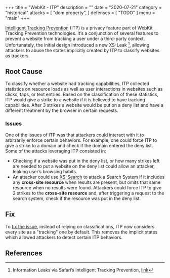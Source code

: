 +++
title = "WebKit - ITP"
description = ""
date = "2020-07-21"
category = "historical"
attacks = [
    "dom property",
]
defenses = [
    "TODO"
]
menu = "main"
+++


[Intelligent Tracking Prevention](https://webkit.org/tracking-prevention/) (ITP) is a privacy feature part of WebKit Tracking Prevention technologies. It’s a conjunction of several features to prevent a website from tracking a user under a third-party context. Unfortunately, the initial design introduced a new XS-Leak [^1], allowing attackers to abuse the states implicitly created by ITP to classify websites as trackers.

## Root Cause

To classify whether a website had tracking capabilities, ITP collected statistics on resource loads as well as user interactions in websites such as clicks, taps, or text entries.  Based on the classification of these statistics, ITP would give a strike to a website if it is believed to have tracking capabilities. After 3 strikes a website would be put on a deny list and have a different treatment by the browser in certain requests.

### Issues

One of the issues of ITP was that attackers could interact with it to arbitrarily enforce certain behaviors. For example, one could force ITP to give a strike to a domain and check if the domain entered the deny list. Some of the attacks leveraging ITP consisted in:

- Checking if a website was put in the deny list, or how many strikes left are needed to put a website on the deny list could allow an attacker, leaking user’s browsing habits.
- An attacker could use [XS-Search](https://TODO) to attack a Search System if it includes any **cross-site resource** when results are present, but omits that same resource when no results were found. Attackers could force ITP to give 2 strikes to the **cross-site resource** and, after triggering a request to the search system, check if the resource was put in the deny list.

## Fix

To [fix the issue](https://webkit.org/blog/9661/preventing-tracking-prevention-tracking/), instead of relying on classifications, ITP now considers every site as a "tracking" one by default. This removes the implicit states which allowed attackers to detect certain ITP behaviors.

<!--TODO(empijei): add a sentence or two?-->


## References

[^1]: Information Leaks via Safari’s Intelligent Tracking Prevention, [link](https://arxiv.org/pdf/2001.07421.pdf)
[^2]: Preventing Tracking Prevention Tracking, [link](https://webkit.org/blog/9661/preventing-tracking-prevention-tracking/)
